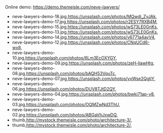 Online demo: https://demo.themeisle.com/neve-lawyers/

- neve-lawyers-demo-18.jpg,https://unsplash.com/photos/MQwdj_ZyJAk,
- neve-lawyers-demo-17.jpg,https://unsplash.com/photos/r2ESY7RXB4M,
- neve-lawyers-demo-15.jpg,https://unsplash.com/photos/wS73LE0GnKs,
- neve-lawyers-demo-13.jpg,https://unsplash.com/photos/wS73LE0GnKs,
- neve-lawyers-demo-14.jpg,https://unsplash.com/photos/v6771a4avV4,
- neve-lawyers-demo-12.jpg,https://unsplash.com/photos/CNqUCd6-wx8,
- neve-lawyers-demo-10.jpg,https://unsplash.com/photos/6Lm3EcOXYGY,
- neve-lawyers-demo-09.jpg,https://unsplash.com/photos/zeH-ljawHtg,
- neve-lawyers-demo-08.jpg,https://unsplash.com/photos/bAQH53VquTc,
- neve-lawyers-demo-07.jpg,https://unsplash.com/photos/yxWse2QgliY,
- neve-lawyers-demo-06.jpg,https://unsplash.com/photos/DUV8TJtD2QY,
- neve-lawyers-demo-04.jpg,https://unsplash.com/photos/bwki71ap-y8,
- neve-lawyers-demo-03.jpg,https://unsplash.com/photos/OQMZwNd3ThU,
- neve-lawyers-demo-02.jpg,https://unsplash.com/photos/ABGaVhJxwDQ,
- thumb,http://mystock.themeisle.com/photo/architecture-3/,
- thumb,http://mystock.themeisle.com/photo/architecture-2/,
